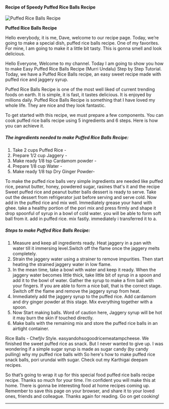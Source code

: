             

#### Recipe of Speedy Puffed Rice Balls Recipe

![Puffed Rice Balls Recipe](https://img-global.cpcdn.com/recipes/2202eaa562c08b2c/751x532cq70/puffed-rice-balls-recipe-recipe-main-photo.jpg)

**Puffed Rice Balls Recipe**

Hello everybody, it is me, Dave, welcome to our recipe page. Today, we’re going to make a special dish, puffed rice balls recipe. One of my favorites. For mine, I am going to make it a little bit tasty. This is gonna smell and look delicious.

Hello Everyone, Welcome to my channel. Today I am going to show you how to make Easy Puffed Rice Balls Recipe (Murri Undalu) Step by Step Tutorial. Today, we have a Puffed Rice Balls recipe, an easy sweet recipe made with puffed rice and jaggery syrup.

Puffed Rice Balls Recipe is one of the most well liked of current trending foods on earth. It is simple, it is fast, it tastes delicious. It is enjoyed by millions daily. Puffed Rice Balls Recipe is something that I have loved my whole life. They are nice and they look fantastic.

To get started with this recipe, we must prepare a few components. You can cook puffed rice balls recipe using 5 ingredients and 6 steps. Here is how you can achieve it.

##### The ingredients needed to make Puffed Rice Balls Recipe:

1.  Take 2 cups Puffed Rice -
2.  Prepare 1/2 cup Jaggery -
3.  Make ready 1/8 tsp Cardamom powder -
4.  Prepare 1/8 cup Water -
5.  Make ready 1/8 tsp Dry Ginger Powder-

To make the puffed rice balls very simple ingredients are needed like puffed rice, peanut butter, honey, powdered sugar, rasines that's it and the recipe Sweet puffed rice and peanut butter balls dessert is ready to serve. Take out the dessert from refrigerator just before serving and serve cold. Now add in the puffed rice and mix well. Immediately grease your hand with ghee. take a healthy portion of the pori mix and press firmly and shape it drop spoonful of syrup in a bowl of cold water. you will be able to form soft ball from it. add in puffed rice. mix fastly. immediately i transferred it to a.

##### Steps to make Puffed Rice Balls Recipe:

1.  Measure and keep all ingredients ready. Heat jaggery in a pan with water till it immersing level.Switch off the flame once the jaggery melts completely.
2.  Strain the jaggery water using a strainer to remove impurities. Then start heating the strained jaggery water in low flame.
3.  In the mean time, take a bowl with water and keep it ready. When the jaggery water becomes little thick, take little bit of syrup in a spoon and add it to the bowl of water. Gather the syrup to make a firm ball with your fingers. If you are able to form a nice ball, that is the correct stage. Switch off the flame and remove the jaggery syrup from heat.
4.  Immediately add the jaggery syrup to the puffed rice. Add cardamom and dry ginger powder at this stage. Mix everything together with a spoon.
5.  Now Start making balls. Word of caution here, Jaggery syrup will be hot it may burn the skin if touched directly.
6.  Make balls with the remaining mix and store the puffed rice balls in an airtight container.

Rice Balls - Chefjlv Style. easyandohsogoodricemeatampcheese. We finished the sweet puffed rice as snack. But I never wanted to give up. I was wondering if a simple sugar syrup is made as sugar candy (by candy pulling) why my puffed rice balls with So here's how to make puffed rice snack balls, pori urundai with sugar. Check out my Karthigai deepam recipes.

So that’s going to wrap it up for this special food puffed rice balls recipe recipe. Thanks so much for your time. I’m confident you will make this at home. There is gonna be interesting food at home recipes coming up. Remember to save this page on your browser, and share it to your loved ones, friends and colleague. Thanks again for reading. Go on get cooking!

* * *